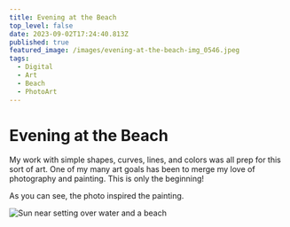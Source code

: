 ```yaml
---
title: Evening at the Beach
top_level: false
date: 2023-09-02T17:24:40.813Z
published: true
featured_image: /images/evening-at-the-beach-img_0546.jpeg
tags:
  - Digital
  - Art
  - Beach
  - PhotoArt
---
```

# Evening at the Beach

My work with simple shapes, curves, lines, and colors was all prep for this sort of art. One of my many art goals has been to merge my love of photography and painting. This is only the beginning!

As you can see, the photo inspired the painting.

![Sun near setting over water and a beach](/images/evening-at-the-beach-img_6015.jpeg "Sun near setting over water and a beach")